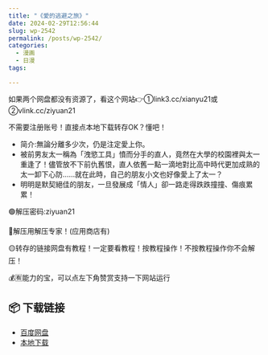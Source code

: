 ```yaml
---
title: "《愛的逃避之旅》"
date: 2024-02-29T12:56:44
slug: wp-2542
permalink: /posts/wp-2542/
categories:
  - 漫画
  - 日漫
tags:

---
```


如果两个网盘都没有资源了，看这个网站👉①link3.cc/xianyu21或②vlink.cc/ziyuan21

不需要注册账号！直接点本地下载转存OK？懂吧！

*   简介:無論分離多少次，仍是注定愛上你。
*   被前男友太一稱為「洩慾工具」憤而分手的直人，竟然在大學的校園裡與太一重逢了！儘管放不下前仇舊恨，直人依舊一點一滴地對比高中時代更加成熟的太一卸下心防……就在此時，自己的朋友小文也好像愛上了太一？
*   明明是默契絕佳的朋友，一旦發展成「情人」卻一路走得跌跌撞撞、傷痕累累！

🟢解压密码:ziyuan21

🔵解压用解压专家！(应用商店有)

🟡转存的链接网盘有教程！一定要看教程！按教程操作！不按教程操作你不会解压！

💰🈶能力的宝，可以点左下角赞赏支持一下网站运行

## 📦 下载链接
- [百度网盘](https://blziyuan21.com/pay-download/2542?key=754e19f125&down_id=0)
- [本地下载](https://blziyuan21.com/pay-download/2542?key=754e19f125&down_id=1)

